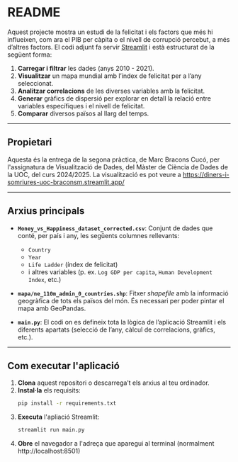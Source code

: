 # README

Aquest projecte mostra un estudi de la felicitat i els factors que més hi influeixen, com ara el PIB per càpita o el nivell de corrupció percebut, a més d’altres factors. El codi adjunt fa servir [Streamlit](https://streamlit.io/) i està estructurat de la següent forma:

1. **Carregar i filtrar** les dades (anys 2010 - 2021).  
2. **Visualitzar** un mapa mundial amb l’índex de felicitat per a l’any seleccionat.  
3. **Analitzar correlacions** de les diverses variables amb la felicitat.  
4. **Generar** gràfics de dispersió per explorar en detall la relació entre variables específiques i el nivell de felicitat.  
5. **Comparar** diversos països al llarg del temps.

---

## Propietari

Aquesta és la entrega de la segona pràctica, de Marc Bracons Cucó, per l'assignatura de Visualització de Dades, del Màster de Ciència de Dades de la UOC, del curs 2024/2025. La visualització es pot veure a https://diners-i-somriures-uoc-braconsm.streamlit.app/

---

## Arxius principals

- **`Money_vs_Happiness_dataset_corrected.csv`**: Conjunt de dades que conté, per país i any, les següents columnes rellevants:  
  - `Country`  
  - `Year`  
  - `Life Ladder` (índex de felicitat)  
  - i altres variables (p. ex. `Log GDP per capita`, `Human Development Index`, etc.)

- **`mapa/ne_110m_admin_0_countries.shp`**: Fitxer *shapefile* amb la informació geogràfica de tots els països del món. És necessari per poder pintar el mapa amb GeoPandas.

- **`main.py`**: El codi on es defineix tota la lògica de l’aplicació Streamlit i els diferents apartats (selecció de l’any, càlcul de correlacions, gràfics, etc.).

---

## Com executar l'aplicació

1. **Clona** aquest repositori o descarrega’t els arxius al teu ordinador.  
2. **Instal·la** els requisits:
   ```bash
   pip install -r requirements.txt
   ```
3. **Executa** l'apliació Streamlit:
   ```bash
   streamlit run main.py
   ```
4. **Obre** el navegador a l'adreça que aparegui al terminal (normalment http://localhost:8501)
